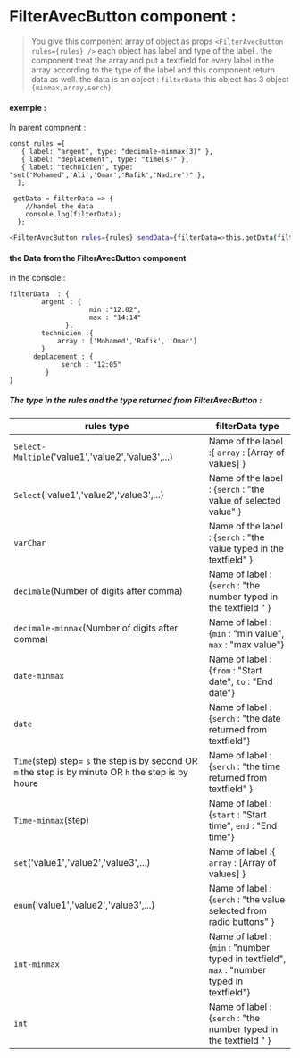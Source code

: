 # FilterAvecButton component :

>You give this component array of object as props ```<FilterAvecButton rules={rules} />```  each object has label and type of the label .
the component treat the array and put a textfield for every label in the array according to the type of the label and this component return data as well.
the data is an object  : ```filterData```  this object has 3 object ```{minmax,array,serch}```


#### exemple :
In parent compnent  :
```
const rules =[
   { label: "argent", type: "decimale-minmax(3)" },
   { label: "deplacement", type: "time(s)" },
   { label: "technicien", type: "set('Mohamed','Ali','Omar','Rafik','Nadire')" },
  ];
```
``` 
 getData = filterData => {
    //handel the data 
    console.log(filterData);
  };
```
 ```sh
<FilterAvecButton rules={rules} sendData={filterData=>this.getData(filterData)} />
```
#### the Data from the  FilterAvecButton  component
in the console :
```
filterData  : {
        argent : {
                    min :"12.02",
                    max : "14:14"
              },
        technicien :{
            array : ['Mohamed','Rafik', 'Omar']
        }
      deplacement : {
             serch : "12:05"
         }
}
```
##### The type in the rules and the type returned from FilterAvecButton :

| rules type | filterData type |
| ------ | ------ |
| ```Select-Multiple```('value1','value2','value3',...) |   Name of the label :{ ```array``` : [Array of values] }  |
| ```Select```('value1','value2','value3',...)  |  Name of the label : {```serch``` : "the value of selected value" }   |
| ```varChar```  |   Name of the label : {```serch```  : "the value typed in the textfield"  } |
| ```decimale```(Number of digits after comma) |   Name of label : {```serch```  : "the number typed in the textfield " }  |
| ```decimale-minmax```(Number of digits after comma) |  Name of label : {```min``` : "min value", ```max``` : "max value"}  |
| ```date-minmax``` |  Name of label : {```from``` : "Start date", ```to``` : "End date"} |
| ```date``` |   Name of label : {```serch```  : "the date returned from textfield"}  |
| ```Time```(step) step= ```s``` the step is by second OR ```m``` the step is by minute OR ```h``` the step is by houre   |   Name of label : {```serch```  : "the time returned from  textfield" } |
|```Time-minmax```(step)|Name of label : {```start``` : "Start time", ```end``` : "End time"}   |
| ```set```('value1','value2','value3',...)  |Name of label :{ ```array```  : [Array of values] } |
|```enum```('value1','value2','value3',...)|    Name of label : {```serch```  : "the value selected from radio buttons" } |
| ```int-minmax``` |  Name of label : {```min``` : "number typed in textfield", ```max``` : "number typed in textfield"}  |
| ```int``` |    Name of label : {```serch```  : "the number typed in the textfield " } |


